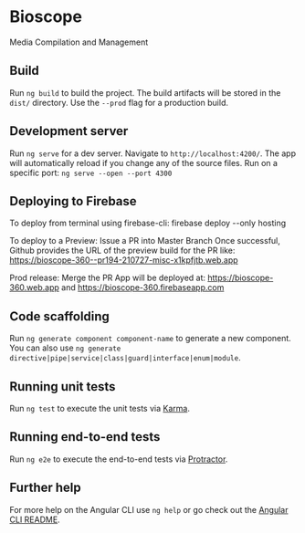 # Bioscope
Media Compilation and Management

## Build

Run `ng build` to build the project. The build artifacts will be stored in the `dist/` directory. Use the `--prod` flag for a production build.

## Development server

Run `ng serve` for a dev server. Navigate to `http://localhost:4200/`. The app will automatically reload if you change any of the source files.
Run on a specific port: `ng serve --open --port 4300`

## Deploying to Firebase
To deploy from terminal using firebase-cli: firebase deploy --only hosting

To deploy to a Preview: Issue a PR into Master Branch
Once successful, Github provides the URL of the preview build for the PR like: https://bioscope-360--pr194-210727-misc-x1kpfjtb.web.app

Prod release: Merge the PR
App will be deployed at: https://bioscope-360.web.app and https://bioscope-360.firebaseapp.com


## Code scaffolding

Run `ng generate component component-name` to generate a new component. You can also use `ng generate directive|pipe|service|class|guard|interface|enum|module`.

## Running unit tests

Run `ng test` to execute the unit tests via [Karma](https://karma-runner.github.io).

## Running end-to-end tests

Run `ng e2e` to execute the end-to-end tests via [Protractor](http://www.protractortest.org/).

## Further help

For more help on the Angular CLI use `ng help` or go check out the [Angular CLI README](https://github.com/angular/angular-cli/blob/master/README.md).
